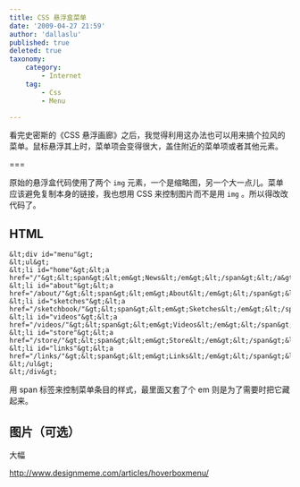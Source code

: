 ```yaml
---
title: CSS 悬浮盒菜单
date: '2009-04-27 21:59'
author: 'dallaslu'
published: true
deleted: true
taxonomy:
    category:
        - Internet
    tag:
        - Css
        - Menu

---
```

看完史密斯的《CSS 悬浮画廊》之后，我觉得利用这办法也可以用来搞个拉风的菜单。鼠标悬浮其上时，菜单项会变得很大，盖住附近的菜单项或者其他元素。

===

原始的悬浮盒代码使用了两个 `img` 元素，一个是缩略图，另一个大一点儿。菜单应该避免复制本身的链接，我也想用 CSS 来控制图片而不是用 `img` 。所以得改改代码了。

## HTML

    &lt;div id="menu"&gt;
    &lt;ul&gt;
    &lt;li id="home"&gt;&lt;a href="/"&gt;&lt;span&gt;&lt;em&gt;News&lt;/em&gt;&lt;/span&gt;&lt;/a&gt;&lt;/li&gt;
    &lt;li id="about"&gt;&lt;a href="/about/"&gt;&lt;span&gt;&lt;em&gt;About&lt;/em&gt;&lt;/span&gt;&lt;/a&gt;&lt;/li&gt;
    &lt;li id="sketches"&gt;&lt;a href="/sketchbook/"&gt;&lt;span&gt;&lt;em&gt;Sketches&lt;/em&gt;&lt;/span&gt;&lt;/a&gt;&lt;/li&gt;
    &lt;li id="videos"&gt;&lt;a href="/videos/"&gt;&lt;span&gt;&lt;em&gt;Videos&lt;/em&gt;&lt;/span&gt;&lt;/a&gt;&lt;/li&gt;
    &lt;li id="store"&gt;&lt;a href="/store/"&gt;&lt;span&gt;&lt;em&gt;Store&lt;/em&gt;&lt;/span&gt;&lt;/a&gt;&lt;/li&gt;
    &lt;li id="links"&gt;&lt;a href="/links/"&gt;&lt;span&gt;&lt;em&gt;Links&lt;/em&gt;&lt;/span&gt;&lt;/a&gt;&lt;/li&gt;
    &lt;/ul&gt;
    &lt;/div&gt;

用 span 标签来控制菜单条目的样式，最里面又套了个 em 则是为了需要时把它藏起来。

## 图片（可选）

大幅

http://www.designmeme.com/articles/hoverboxmenu/
